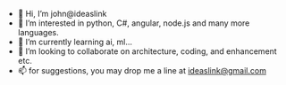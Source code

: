 - 👋 Hi, I’m john@ideaslink 
- 👀 I’m interested in python, C#, angular, node.js and many more languages.
- 🌱 I’m currently learning ai, ml...
- 💞️ I’m looking to collaborate on architecture, coding, and enhancement etc.
- 📫 for suggestions, you may drop me a line at ideaslink@gmail.com

<!---
ideaslink/ideaslink is a ✨ special ✨ repository because its `README.md` (this file) appears on your GitHub profile.
You can click the Preview link to take a look at your changes.
--->
